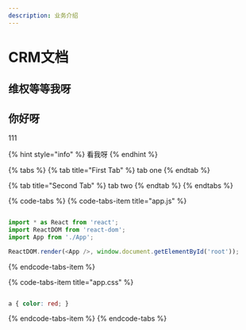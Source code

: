 ```yaml
---
description: 业务介绍
---
```


# CRM文档

## 维权等等我呀

## 你好呀

111

{% hint style="info" %}
看我呀
{% endhint %}

{% tabs %}
{% tab title="First Tab" %}
tab one
{% endtab %}

{% tab title="Second Tab" %}
tab two
{% endtab %}
{% endtabs %}

{% code-tabs %}
{% code-tabs-item title="app.js" %}
```javascript

import * as React from 'react';
import ReactDOM from 'react-dom';
import App from './App';

ReactDOM.render(<App />, window.document.getElementById('root'));
```
{% endcode-tabs-item %}

{% code-tabs-item title="app.css" %}
```css

a { color: red; }
```
{% endcode-tabs-item %}
{% endcode-tabs %}



